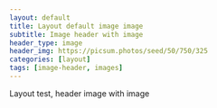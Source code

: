 ```yaml
---
layout: default
title: Layout default image image
subtitle: Image header with image
header_type: image 
header_img: https://picsum.photos/seed/50/750/325
categories: [layout]
tags: [image-header, images]
---
```


Layout test, header image with image